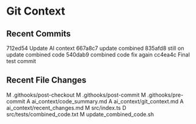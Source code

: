 # Git Context
## Recent Commits
712ed54 Update AI context
667a8c7 update combined
835afd8 still on update combined code
540dab9 combined code fix again
cc4ea4c Final test commit

## Recent File Changes
M	.githooks/post-checkout
M	.githooks/post-commit
M	.githooks/pre-commit
A	ai_context/code_summary.md
A	ai_context/git_context.md
A	ai_context/recent_changes.md
M	src/index.ts
D	src/tests/combined_code.txt
M	update_combined_code.sh
